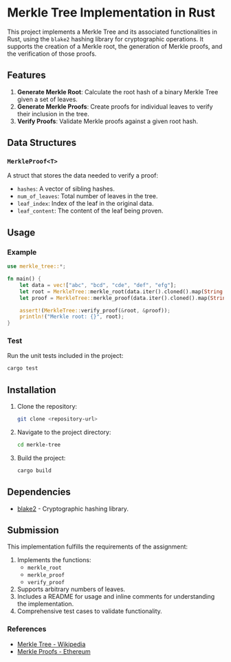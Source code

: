 # Merkle Tree Implementation in Rust

This project implements a Merkle Tree and its associated functionalities in Rust, using the `blake2` hashing library for cryptographic operations. It supports the creation of a Merkle root, the generation of Merkle proofs, and the verification of those proofs.

## Features

1. **Generate Merkle Root**: Calculate the root hash of a binary Merkle Tree given a set of leaves.
2. **Generate Merkle Proofs**: Create proofs for individual leaves to verify their inclusion in the tree.
3. **Verify Proofs**: Validate Merkle proofs against a given root hash.

## Data Structures

### `MerkleProof<T>`

A struct that stores the data needed to verify a proof:

- `hashes`: A vector of sibling hashes.
- `num_of_leaves`: Total number of leaves in the tree.
- `leaf_index`: Index of the leaf in the original data.
- `leaf_content`: The content of the leaf being proven.

## Usage

### Example

```rust
use merkle_tree::*;

fn main() {
    let data = vec!["abc", "bcd", "cde", "def", "efg"];
    let root = MerkleTree::merkle_root(data.iter().cloned().map(String::from));
    let proof = MerkleTree::merkle_proof(data.iter().cloned().map(String::from), 1);

    assert!(MerkleTree::verify_proof(&root, &proof));
    println!("Merkle root: {}", root);
}
```

### Test

Run the unit tests included in the project:

```sh
cargo test
```

## Installation

1. Clone the repository:

   ```sh
   git clone <repository-url>
   ```

2. Navigate to the project directory:

   ```sh
   cd merkle-tree
   ```

3. Build the project:
   ```sh
   cargo build
   ```

## Dependencies

- [blake2](https://docs.rs/blake2/latest/blake2/) - Cryptographic hashing library.

## Submission

This implementation fulfills the requirements of the assignment:

1. Implements the functions:
   - `merkle_root`
   - `merkle_proof`
   - `verify_proof`
2. Supports arbitrary numbers of leaves.
3. Includes a README for usage and inline comments for understanding the implementation.
4. Comprehensive test cases to validate functionality.

### References

- [Merkle Tree - Wikipedia](https://en.wikipedia.org/wiki/Merkle_tree)
- [Merkle Proofs - Ethereum](https://ethereum.org/en/developers/tutorials/merkle-proofs-for-offline-data-integrity/)
